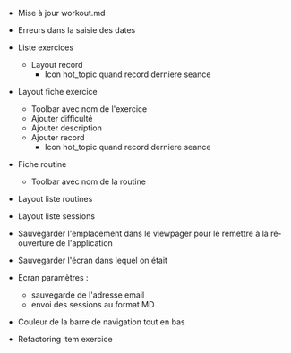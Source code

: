 - Mise à jour workout.md
- Erreurs dans la saisie des dates

- Liste exercices
    - Layout record
        - Icon hot_topic quand record derniere seance

- Layout fiche exercice
    - Toolbar avec nom de l'exercice
    - Ajouter difficulté 
    - Ajouter description
    - Ajouter record   
        - Icon hot_topic quand record derniere seance

- Fiche routine
    - Toolbar avec nom de la routine

- Layout liste routines

- Layout liste sessions

- Sauvegarder l'emplacement dans le viewpager pour le remettre à la ré-ouverture de l'application
- Sauvegarder l'écran dans lequel on était

- Ecran paramètres :
    - sauvegarde de l'adresse email
    - envoi des sessions au format MD

- Couleur de la barre de navigation tout en bas

- Refactoring item exercice